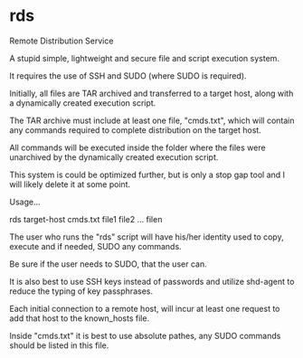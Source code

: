 # rds
Remote Distribution Service

A stupid simple, lightweight and secure file and script execution system.

It requires the use of SSH and SUDO (where SUDO is required).

Initially, all files are TAR archived and transferred to a target host, along with a dynamically created execution script.

The TAR archive must include at least one file, "cmds.txt", which will contain any commands required to complete distribution on the target host.

All commands will be executed inside the folder where the files were unarchived by the dynamically created execution script.

This system is could be optimized further, but is only a stop gap tool and I will likely delete it at some point.

Usage...

rds target-host cmds.txt file1 file2 ... filen

The user who runs the "rds" script will have his/her identity used to copy, execute and if needed, SUDO any commands.

Be sure if the user needs to SUDO, that the user can.

It is also best to use SSH keys instead of passwords and utilize shd-agent to reduce the typing of key passphrases.

Each initial connection to a remote host, will incur at least one request to add that host to the known_hosts file.

Inside "cmds.txt" it is best to use absolute pathes, any SUDO commands should be listed in this file.

